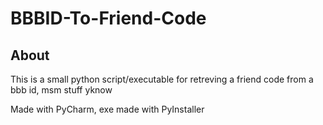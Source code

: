 # BBBID-To-Friend-Code

## About
This is a small python script/executable for retreving a friend code from a bbb id, msm stuff yknow 

Made with PyCharm, exe made with PyInstaller
